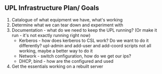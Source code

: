 ## UPL Infrastructure Plan/ Goals
1. Catalogue of what equipment we have, what's working
2. Determine what we can tear down and experiment with
3. Documentation - what do we need to keep the UPL running? (Or make it run - it's not exactly running right now)
    * Kerberos - how does kerberos to CSL work? Do we want to do it differently? upl-admin and add-user and add-coord scripts not all working, maybe a better way to do it
    * Network - switch configuration, how do we get our ips?
    * DHCP, bind - how are the configured and used
4. Get the essentials working on a rebuilt server